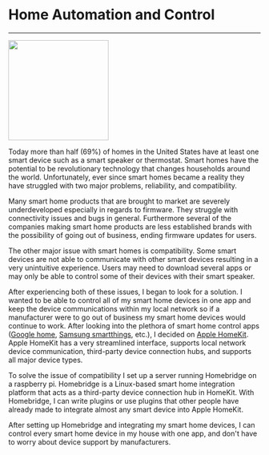 # Home Automation and Control
---

<img src="\img\Homebridge-Logo.png" width="200" height="200">

Today more than half (69%) of homes in the United States have at least one smart device such as a smart speaker or thermostat.  Smart homes have the potential to be revolutionary technology that changes households around the world.  Unfortunately, ever since smart homes became a reality they have struggled with two major problems, reliability, and compatibility.

Many smart home products that are brought to market are severely underdeveloped especially in regards to firmware.  They struggle with connectivity issues and bugs in general.  Furthermore several of the companies making smart home products are less established brands with the possibility of going out of business, ending firmware updates for users.

The other major issue with smart homes is compatibility.  Some smart devices are not able to communicate with other smart devices resulting in a very unintuitive experience.  Users may need to download several apps or may only be able to control some of their devices with their smart speaker.

After experiencing both of these issues, I began to look for a solution.  I wanted to be able to control all of my smart home devices in one app and keep the device communications within my local network so if a manufacturer were to go out of business my smart home devices would continue to work.  After looking into the plethora of smart home control apps ([Google home](https://assistant.google.com/smart-home/), [Samsung smartthings](https://www.smartthings.com), etc.), I decided on [Apple HomeKit](https://www.Apple.com/ios/home/accessories/).  Apple HomeKit has a very streamlined interface, supports local network device communication, third-party device connection hubs, and supports all major device types.

To solve the issue of compatibility I set up a server running Homebridge on a raspberry pi.  Homebridge is a Linux-based smart home integration platform that acts as a third-party device connection hub in HomeKit.  With Homebridge, I can write plugins or use plugins that other people have already made to integrate almost any smart device into Apple HomeKit.

After setting up Homebridge and integrating my smart home devices, I can control every smart home device in my house with one app, and don't have to worry about device support by manufacturers.
